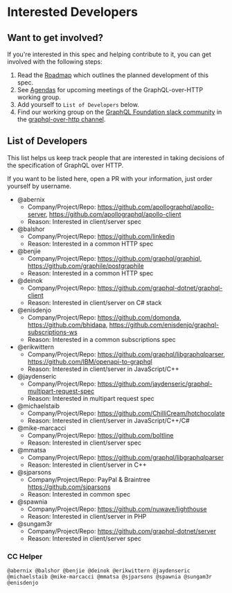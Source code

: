 # Interested Developers

## Want to get involved? 

If you're interested in this spec and helping contribute to it, you can get involved with the following steps:

1. Read the [Roadmap](ROADMAP.md) which outlines the planned development of this spec.
2. See [Agendas](working-group/agendas) for upcoming meetings of the GraphQL-over-HTTP working group.
3. Add yourself to `List of Developers` below.
4. Find our working group on the [GraphQL Foundation slack community](https://graphql-slack.herokuapp.com/) in the [graphql-over-http channel](https://graphql.slack.com/archives/CRTKLUZRT).

## List of Developers

This list helps us keep track people that are interested in taking decisions of the specification of GraphQL over HTTP.

If you want to be listed here, open a PR with your information, just order yourself by username.


* @abernix
  * Company/Project/Repo: https://github.com/apollographql/apollo-server, https://github.com/apollographql/apollo-client
  * Reason: Interested in client/server spec
* @balshor
  * Company/Project/Repo: https://github.com/linkedin
  * Reason: Interested in a common HTTP spec
* @benjie
  * Company/Project/Repo: https://github.com/graphql/graphiql, https://github.com/graphile/postgraphile
  * Reason: Interested in a common HTTP spec
* @deinok
  * Company/Project/Repo: https://github.com/graphql-dotnet/graphql-client
  * Reason: Interested in client/server on C# stack
* @enisdenjo
  * Company/Project/Repo: https://github.com/domonda, https://github.com/bhidapa, https://github.com/enisdenjo/graphql-subscriptions-ws
  * Reason: Interested in a common subscriptions spec
* @erikwittern
  * Company/Project/Repo: https://github.com/graphql/libgraphqlparser, https://github.com/IBM/openapi-to-graphql
  * Reason: Interested in client/server in JavaScript/C++
* @jaydenseric
  * Company/Project/Repo: https://github.com/jaydenseric/graphql-multipart-request-spec
  * Reason: Interested in multipart request spec
* @michaelstaib
  * Company/Project/Repo: https://github.com/ChilliCream/hotchocolate
  * Reason: Interested in client/server in JavaScript/C++/C#
* @mike-marcacci
  * Company/Project/Repo: https://github.com/boltline
  * Reason: Interested in client/server spec
* @mmatsa
  * Company/Project/Repo: https://github.com/graphql/libgraphqlparser
  * Reason: Interested in client/server in C++
* @sjparsons
  * Company/Project/Repo: PayPal & Braintree https://github.com/sjparsons
  * Reason: Interested in common spec
* @spawnia
  * Company/Project/Repo: https://github.com/nuwave/lighthouse
  * Reason: Interested in client/server in PHP
* @sungam3r
  * Company/Project/Repo: https://github.com/graphql-dotnet/server
  * Reason: Interested in client/server spec

### CC Helper

`@abernix @balshor @benjie @deinok @erikwittern @jaydenseric @michaelstaib @mike-marcacci @mmatsa @sjparsons @spawnia @sungam3r @enisdenjo`
